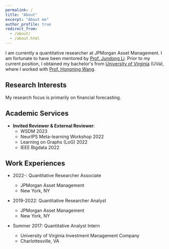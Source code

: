 ```yaml
---
permalink: /
title: "About"
excerpt: "About me"
author_profile: true
redirect_from: 
  - /about/
  - /about.html
---
```


<!--I am currently a quantitative researcher at JPMorgan Asset Management and a part-time Master's student in the Computer Science department at [Columbia University](https://www.engineering.columbia.edu/). I enjoy learning and conducting AI research during my free time. I am fortunate to have been mentored by [Prof. Jundong Li](http://www.ece.virginia.edu/~jl6qk/). Prior to my current position, I obtained my bachelor's from [University of Virginia](https://www.virginia.edu/) (UVa), where I worked with [Prof. Hongning Wang](https://www.cs.virginia.edu/~hw5x/).-->
I am currently a quantitative researcher at JPMorgan Asset Management. I am fortunate to have been mentored by [Prof. Jundong Li](http://www.ece.virginia.edu/~jl6qk/). Prior to my current position, I obtained my bachelor's from [University of Virginia](https://www.virginia.edu/) (UVa), where I worked with [Prof. Hongning Wang](https://www.cs.virginia.edu/~hw5x/).

Research Interests
---
<!--My research focus is primarily on graph machine learning. Specifically, I am interested in **fair and robust graph learning, dynamic graph learning, and few shot learning on graphs**.-->
My research focus is primarily on financial forecasting.

Academic Services
------
* **Invited Reviewer & External Reviewer**:
  * WSDM 2023
  * NeurIPS Meta-learning Workshop 2022
  * Learning on Graphs (LoG) 2022
  * IEEE Bigdata 2022

Work Experiences
------
* 2022-:  Quantitative Researcher Associate
  * JPMorgan Asset Management
  * New York, NY

* 2019-2022: Quantitative Researcher Analyst
  * JPMorgan Asset Management
  * New York, NY

* Summer 2017: Quantitative Analyst Intern
  * University of Virginia Investment Management Company
  * Charlottesville, VA